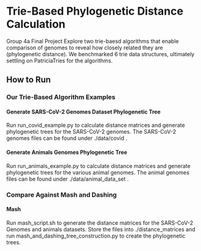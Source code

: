 # Trie-Based Phylogenetic Distance Calculation
Group 4a Final Project
Explore two trie-baesd algorithms that enable comparison of genomes to reveal how closely related they are (phylogenetic distance). We benchmarked 6 trie data structures, ultimately settling on PatriciaTries for the algorithms.

## How to Run
### Our Trie-Based Algorithm Examples
#### Generate SARS-CoV-2 Genomes Dataset Phylogenetic Tree
Run run_covid_example.py to calculate distance matrices and generate phylogenetic trees for the SARS-CoV-2 genomes. The SARS-CoV-2 genomes files can be found under ./data/covid .
#### Generate Animals Genomes Phylogenetic Tree
Run run_animals_example.py to calculate distance matrices and generate phylogenetic trees for the various animal genomes. The animal genomes files can be found under ./data/animal_data_set .
### Compare Against Mash and Dashing
#### Mash
Run mash_script.sh to generate the distance matrices for the SARS-CoV-2 Genomes and animals datasets. Store the files into ./distance_matrices and run mash_and_dashing_tree_construction.py to create the phylogenetic trees.